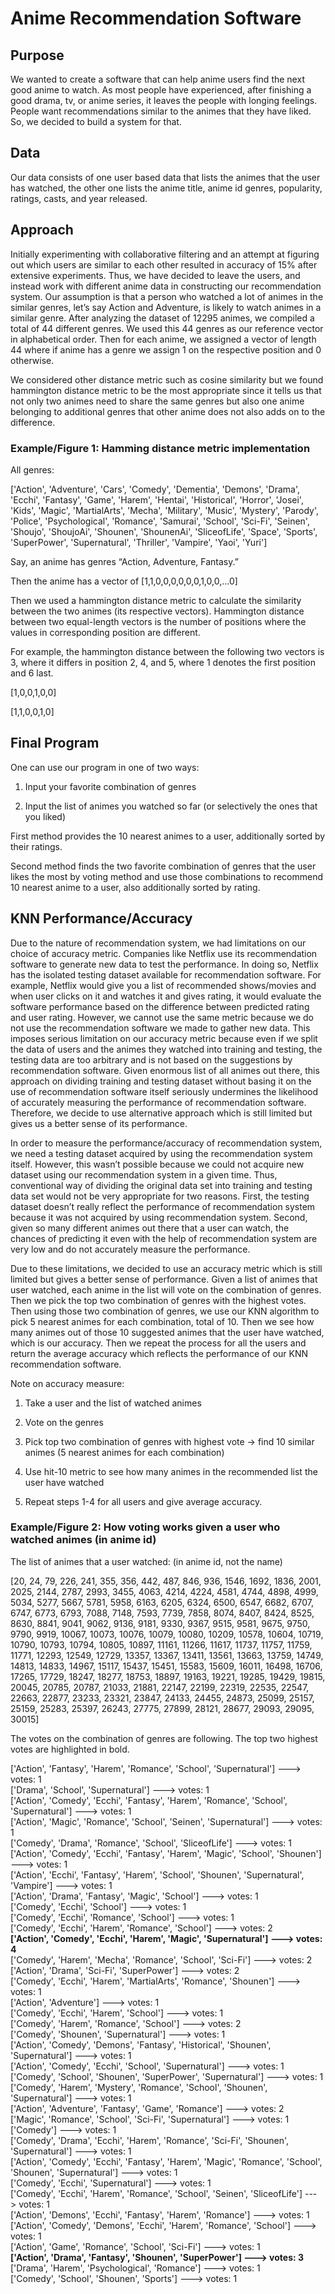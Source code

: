 # Anime Recommendation Software


## Purpose
We wanted to create a software that can help anime users find the next good anime to watch. As most people have experienced, after finishing a good drama, tv, or anime series, it leaves the people with longing feelings. People want recommendations similar to the animes that they have liked. So, we decided to build a system for that.

## Data
Our data consists of one user based data that lists the animes that the user has watched, the other one lists the anime title, anime id genres, popularity, ratings, casts, and year released.

## Approach
Initially experimenting with collaborative filtering and an attempt at figuring out which users are similar to each other resulted in accuracy of 15% after extensive experiments. Thus, we have decided to leave the users, and instead work with different anime data in constructing our recommendation system. 
Our assumption is that a person who watched a lot of animes in the similar genres, let’s say Action and Adventure, is likely to watch animes in a similar genre. After analyzing the dataset of 12295 animes, we compiled a total of 44 different genres. We used this 44 genres as our reference vector in alphabetical order. Then for each anime, we assigned a vector of length 44 where if anime has a genre we assign 1 on the respective position and 0 otherwise.

We considered other distance metric such as cosine similarity but we found hammington distance metric to be the most appropriate since it tells us that not only two animes need to share the same genres but also one anime belonging to additional genres that other anime does not also adds on to the difference.

### Example/Figure 1: Hamming distance metric implementation

All genres:

['Action', 'Adventure', 'Cars', 'Comedy', 'Dementia', 'Demons', 'Drama', 'Ecchi', 'Fantasy', 'Game', 'Harem', 'Hentai', 'Historical', 'Horror', 'Josei', 'Kids', 'Magic', 'MartialArts', 'Mecha', 'Military', 'Music', 'Mystery', 'Parody', 'Police', 'Psychological', 'Romance', 'Samurai', 'School', 'Sci-Fi', 'Seinen', 'Shoujo', 'ShoujoAi', 'Shounen', 'ShounenAi', 'SliceofLife', 'Space', 'Sports', 'SuperPower', 'Supernatural', 'Thriller', 'Vampire', 'Yaoi', 'Yuri']

Say, an anime has genres “Action, Adventure, Fantasy.”

Then the anime has a vector of [1,1,0,0,0,0,0,0,1,0,0,...0]

Then we used a hammington distance metric to calculate the similarity between the two animes (its respective vectors).
Hammington distance between two equal-length vectors is the number of positions where the values in corresponding position are different.

For example, the hammington distance between the following two vectors is 3, where it differs in position 2, 4, and 5, where 1 denotes the first position and 6 last. 

[1,0,0,1,0,0]

[1,1,0,0,1,0]


## Final Program
One can use our program in one of two ways:

1. Input your favorite combination of genres

2. Input the list of animes you watched so far (or selectively the ones that you liked)

First method provides the 10 nearest animes to a user, additionally sorted by their ratings.

Second method finds the two favorite combination of genres that the user likes the most by voting method and use those combinations to recommend 10 nearest anime to a user, also additionally sorted by rating.

## KNN Performance/Accuracy

Due to the nature of recommendation system, we had limitations on our choice of accuracy metric. Companies like Netflix use its recommendation software to generate new data to test the performance. In doing so, Netflix has the isolated testing dataset available for recommendation software. For example, Netflix would give you a list of recommended shows/movies and when user clicks on it and watches it and gives rating, it would evaluate the software performance based on the difference between predicted rating and user rating. However, we cannot use the same metric because we do not use the recommendation software we made to gather new data. This imposes serious limitation on our accuracy metric because even if we split the data of users and the animes they watched into training and testing, the testing data are too arbitrary and is not based on the suggestions by recommendation software. Given enormous list of all animes out there, this approach on dividing training and testing dataset without basing it on the use of recommendation software itself seriously undermines the likelihood of accurately measuring the performance of recommendation software. Therefore, we decide to use alternative approach which is still limited but gives us a better sense of its performance. 

In order to measure the performance/accuracy of recommendation system, we need a testing dataset acquired by using the recommendation system itself. However, this wasn’t possible because we could not acquire new dataset using our recommendation system in a given time. Thus, conventional way of dividing the original data set into training and testing data set would not be very appropriate for two reasons. First, the testing dataset doesn’t really reflect the performance of recommendation system because it was not acquired by using recommendation system. Second, given so many different animes out there that a user can watch, the chances of predicting it even with the help of recommendation system are very low and do not accurately measure the performance.

Due to these limitations, we decided to use an accuracy metric which is still limited but gives a better sense of performance. Given a list of animes that user watched, each anime in the list will vote on the combination of genres. Then we pick the top two combination of genres with the highest votes. Then using those two combination of genres, we use our KNN algorithm to pick 5 nearest animes for each combination, total of 10. Then we see how many animes out of those 10 suggested animes that the user have watched, which is our accuracy. Then we repeat the process for all the users and return the average accuracy which reflects the performance of our KNN recommendation software.
 
Note on accuracy measure:

1. Take a user and the list of watched animes

2. Vote on the genres

3. Pick top two combination of genres with highest vote -> find 10 similar animes (5 nearest animes for each combination)

4. Use hit-10 metric to see how many animes in the recommended list the user have watched

5. Repeat steps 1-4 for all users and give average accuracy.
 
### Example/Figure 2: How voting works given a user who watched animes (in anime id)

The list of animes that a user watched: (in anime id, not the name)

[20, 24, 79, 226, 241, 355, 356, 442, 487, 846, 936, 1546, 1692, 1836, 2001, 2025, 2144, 2787, 2993, 3455, 4063, 4214, 4224, 4581, 4744, 4898, 4999, 5034, 5277, 5667, 5781, 5958, 6163, 6205, 6324, 6500, 6547, 6682, 6707, 6747, 6773, 6793, 7088, 7148, 7593, 7739, 7858, 8074, 8407, 8424, 8525, 8630, 8841, 9041, 9062, 9136, 9181, 9330, 9367, 9515, 9581, 9675, 9750, 9790, 9919, 10067, 10073, 10076, 10079, 10080, 10209, 10578, 10604, 10719, 10790, 10793, 10794, 10805, 10897, 11161, 11266, 11617, 11737, 11757, 11759, 11771, 12293, 12549, 12729, 13357, 13367, 13411, 13561, 13663, 13759, 14749, 14813, 14833, 14967, 15117, 15437, 15451, 15583, 15609, 16011, 16498, 16706, 17265, 17729, 18247, 18277, 18753, 18897, 19163, 19221, 19285, 19429, 19815, 20045, 20785, 20787, 21033, 21881, 22147, 22199, 22319, 22535, 22547, 22663, 22877, 23233, 23321, 23847, 24133, 24455, 24873, 25099, 25157, 25159, 25283, 25397, 26243, 27775, 27899, 28121, 28677, 29093, 29095, 30015]

The votes on the combination of genres are following. The top two highest votes are highlighted in bold.

['Action', 'Fantasy', 'Harem', 'Romance', 'School', 'Supernatural'] ---> votes: 1  
['Drama', 'School', 'Supernatural'] ---> votes: 1  
['Action', 'Comedy', 'Ecchi', 'Fantasy', 'Harem', 'Romance', 'School', 'Supernatural'] ---> votes: 1  
['Action', 'Magic', 'Romance', 'School', 'Seinen', 'Supernatural'] ---> votes: 1  
['Comedy', 'Drama', 'Romance', 'School', 'SliceofLife'] ---> votes: 1  
['Action', 'Comedy', 'Ecchi', 'Fantasy', 'Harem', 'Magic', 'School', 'Shounen'] ---> votes: 1  
['Action', 'Ecchi', 'Fantasy', 'Harem', 'School', 'Shounen', 'Supernatural', 'Vampire'] ---> votes: 1  
['Action', 'Drama', 'Fantasy', 'Magic', 'School'] ---> votes: 1  
['Comedy', 'Ecchi', 'School'] ---> votes: 1  
['Comedy', 'Ecchi', 'Romance', 'School'] ---> votes: 1  
['Comedy', 'Ecchi', 'Harem', 'Romance', 'School'] ---> votes: 2  
**['Action', 'Comedy', 'Ecchi', 'Harem', 'Magic', 'Supernatural'] ---> votes: 4**  
['Comedy', 'Harem', 'Mecha', 'Romance', 'School', 'Sci-Fi'] ---> votes: 2  
['Action', 'Drama', 'Sci-Fi', 'SuperPower'] ---> votes: 2  
['Comedy', 'Ecchi', 'Harem', 'MartialArts', 'Romance', 'Shounen'] ---> votes: 1  
['Action', 'Adventure'] ---> votes: 1  
['Comedy', 'Ecchi', 'Harem', 'School'] ---> votes: 1  
['Comedy', 'Harem', 'Romance', 'School'] ---> votes: 2  
['Comedy', 'Shounen', 'Supernatural'] ---> votes: 1  
['Action', 'Comedy', 'Demons', 'Fantasy', 'Historical', 'Shounen', 'Supernatural'] ---> votes: 1  
['Action', 'Comedy', 'Ecchi', 'School', 'Supernatural'] ---> votes: 1  
['Comedy', 'School', 'Shounen', 'SuperPower', 'Supernatural'] ---> votes: 1  
['Comedy', 'Harem', 'Mystery', 'Romance', 'School', 'Shounen', 'Supernatural'] ---> votes: 1  
['Action', 'Adventure', 'Fantasy', 'Game', 'Romance'] ---> votes: 2  
['Magic', 'Romance', 'School', 'Sci-Fi', 'Supernatural'] ---> votes: 1  
['Comedy'] ---> votes: 1  
['Comedy', 'Drama', 'Ecchi', 'Harem', 'Romance', 'Sci-Fi', 'Shounen', 'Supernatural'] ---> votes: 1  
['Action', 'Comedy', 'Ecchi', 'Fantasy', 'Harem', 'Magic', 'Romance', 'School', 'Shounen', 'Supernatural'] ---> votes: 1  
['Comedy', 'Ecchi', 'Supernatural'] ---> votes: 1  
['Comedy', 'Ecchi', 'Harem', 'Romance', 'School', 'Seinen', 'SliceofLife'] ---> votes: 1  
['Action', 'Demons', 'Ecchi', 'Fantasy', 'Harem', 'Romance'] ---> votes: 1  
['Action', 'Comedy', 'Demons', 'Ecchi', 'Harem', 'Romance', 'School'] ---> votes: 1  
['Action', 'Game', 'Romance', 'School', 'Sci-Fi'] ---> votes: 1  
**['Action', 'Drama', 'Fantasy', 'Shounen', 'SuperPower'] ---> votes: 3**  
['Drama', 'Harem', 'Psychological', 'Romance'] ---> votes: 1  
['Comedy', 'School', 'Shounen', 'Sports'] ---> votes: 1  
